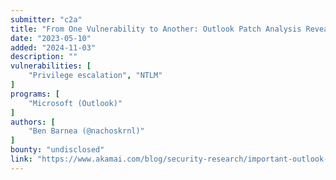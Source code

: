 ```yaml
---
submitter: "c2a"
title: "From One Vulnerability to Another: Outlook Patch Analysis Reveals Important Flaw in Windows API"
date: "2023-05-10"
added: "2024-11-03"
description: ""
vulnerabilities: [
    "Privilege escalation", "NTLM"
]
programs: [
    "Microsoft (Outlook)"
]
authors: [
    "Ben Barnea (@nachoskrnl)"
]
bounty: "undisclosed"
link: "https://www.akamai.com/blog/security-research/important-outlook-vulnerability-bypass-windows-api"
---
```




